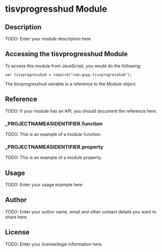 # tisvprogresshud Module

## Description

TODO: Enter your module description here

## Accessing the tisvprogresshud Module

To access this module from JavaScript, you would do the following:

	var tisvprogresshud = require("com.qnyp.tisvprogresshub");

The tisvprogresshud variable is a reference to the Module object.	

## Reference

TODO: If your module has an API, you should document
the reference here.

### ___PROJECTNAMEASIDENTIFIER__.function

TODO: This is an example of a module function.

### ___PROJECTNAMEASIDENTIFIER__.property

TODO: This is an example of a module property.

## Usage

TODO: Enter your usage example here

## Author

TODO: Enter your author name, email and other contact
details you want to share here. 

## License

TODO: Enter your license/legal information here.
